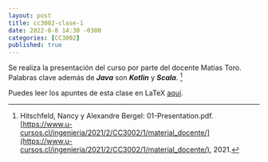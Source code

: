 ```yaml
---
layout: post
title: cc3002-clase-1
date: 2022-8-8 14:30 -0300
categories: [CC3002]
published: true
---
```


Se realiza la presentación del curso por parte del docente Matias Toro. Palabras clave además de ***Java*** son ***Kotlin*** y ***Scala***. [^1]

[^1]: Hitschfeld, Nancy y Alexandre Bergel: 01-Presentation.pdf. [https://www.u-cursos.cl/ingenieria/2021/2/CC3002/1/material_docente/](https://www.u-cursos.cl/ingenieria/2021/2/CC3002/1/material_docente/), 2021.

Puedes leer los apuntes de esta clase en LaTeX [aquí](/web/viewer.html?file=2022-8-8-cc3002-clase-1.pdf). 


